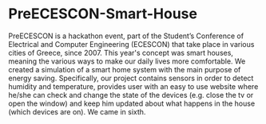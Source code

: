 # PreECESCON-Smart-House
PreECESCON is a hackathon event, part of the Student’s Conference of Electrical and Computer Engineering (ECESCON) 
that take place in various cities of Greece, since 2007. This year's concept was smart houses, meaning the various ways 
to make our daily lives more comfortable. We created a simulation of a smart home system with the main purpose of 
energy saving. Specifically, our project contains sensors in order to detect humidity and temperature, provides user 
with an easy to use website where he/she can check and change the state of the devices (e.g. close the tv or open the window) 
and keep him updated about what happens in the house (which devices are on). We came in sixth.
